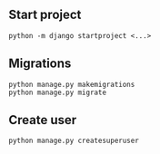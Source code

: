 ## Start project
```
python -m django startproject <...>
```

## Migrations
```
python manage.py makemigrations
python manage.py migrate
```

## Create user
```
python manage.py createsuperuser
```
